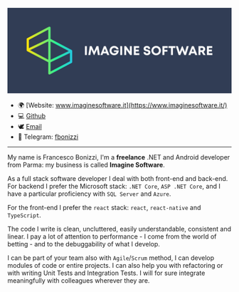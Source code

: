 ![Imagine Software logo](images/logo-imagine-software.jpg)

-   🌍 [Website: www.imaginesoftware.it](https://www.imaginesoftware.it/)
-   💻 [Github](https://github.com/FrancescoBonizzi)
-   🕊️ [Email](mailto:f.bonizzi@imaginesoftware.it)
-   📱 Telegram: [fbonizzi](https://telegram.me/fbonizzi)

---

My name is Francesco Bonizzi, I'm a **freelance** .NET and Android developer from Parma: my business is called **Imagine Software**.

As a full stack software developer I deal with both front-end and back-end. For backend I prefer the Microsoft stack: `.NET Core`, `ASP .NET Core`, and I have a particular proficiency with `SQL Server` and `Azure`.

For the front-end I prefer the `react` stack: `react`, `react-native` and `TypeScript`.

The code I write is clean, uncluttered, easily understandable, consistent and linear. I pay a lot of attention to performance - I come from the world of betting - and to the debuggability of what I develop.

I can be part of your team also with `Agile`/`Scrum` method, I can develop modules of code or entire projects. I can also help you with refactoring or with writing Unit Tests and Integration Tests. I will for sure integrate meaningfully with colleagues wherever they are.
